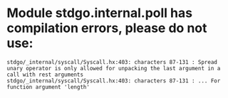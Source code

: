 # Module stdgo.internal.poll has compilation errors, please do not use:
```
stdgo/_internal/syscall/Syscall.hx:403: characters 87-131 : Spread unary operator is only allowed for unpacking the last argument in a call with rest arguments
stdgo/_internal/syscall/Syscall.hx:403: characters 87-131 : ... For function argument 'length'

```

